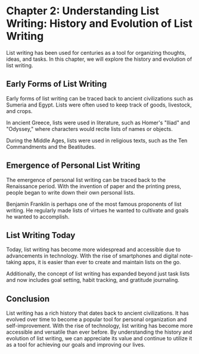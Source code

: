 Chapter 2: Understanding List Writing: History and Evolution of List Writing
============================================================================

List writing has been used for centuries as a tool for organizing thoughts, ideas, and tasks. In this chapter, we will explore the history and evolution of list writing.

Early Forms of List Writing
---------------------------

Early forms of list writing can be traced back to ancient civilizations such as Sumeria and Egypt. Lists were often used to keep track of goods, livestock, and crops.

In ancient Greece, lists were used in literature, such as Homer's "Iliad" and "Odyssey," where characters would recite lists of names or objects.

During the Middle Ages, lists were used in religious texts, such as the Ten Commandments and the Beatitudes.

Emergence of Personal List Writing
----------------------------------

The emergence of personal list writing can be traced back to the Renaissance period. With the invention of paper and the printing press, people began to write down their own personal lists.

Benjamin Franklin is perhaps one of the most famous proponents of list writing. He regularly made lists of virtues he wanted to cultivate and goals he wanted to accomplish.

List Writing Today
------------------

Today, list writing has become more widespread and accessible due to advancements in technology. With the rise of smartphones and digital note-taking apps, it is easier than ever to create and maintain lists on the go.

Additionally, the concept of list writing has expanded beyond just task lists and now includes goal setting, habit tracking, and gratitude journaling.

Conclusion
----------

List writing has a rich history that dates back to ancient civilizations. It has evolved over time to become a popular tool for personal organization and self-improvement. With the rise of technology, list writing has become more accessible and versatile than ever before. By understanding the history and evolution of list writing, we can appreciate its value and continue to utilize it as a tool for achieving our goals and improving our lives.
